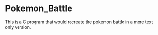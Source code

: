 # Pokemon_Battle

This is a C program that would recreate the pokemon battle in a more text only version.
